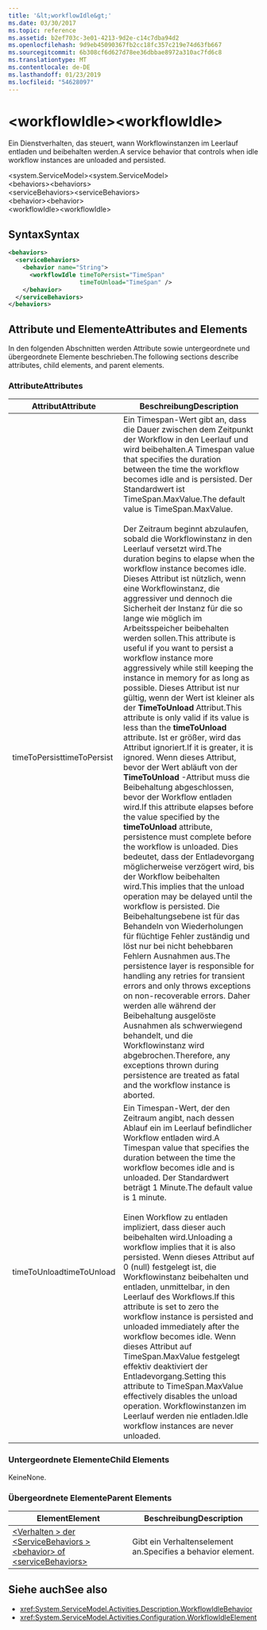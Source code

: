```yaml
---
title: '&lt;workflowIdle&gt;'
ms.date: 03/30/2017
ms.topic: reference
ms.assetid: b2ef703c-3e01-4213-9d2e-c14c7dba94d2
ms.openlocfilehash: 9d9eb45090367fb2cc18fc357c219e74d63fb667
ms.sourcegitcommit: 6b308cf6d627d78ee36dbbae8972a310ac7fd6c8
ms.translationtype: MT
ms.contentlocale: de-DE
ms.lasthandoff: 01/23/2019
ms.locfileid: "54628097"
---
```

# <a name="ltworkflowidlegt"></a><span data-ttu-id="71e87-102">&lt;workflowIdle&gt;</span><span class="sxs-lookup"><span data-stu-id="71e87-102">&lt;workflowIdle&gt;</span></span>
<span data-ttu-id="71e87-103">Ein Dienstverhalten, das steuert, wann Workflowinstanzen im Leerlauf entladen und beibehalten werden.</span><span class="sxs-lookup"><span data-stu-id="71e87-103">A service behavior that controls when idle workflow instances are unloaded and persisted.</span></span>  
  
<span data-ttu-id="71e87-104">\<system.ServiceModel></span><span class="sxs-lookup"><span data-stu-id="71e87-104">\<system.ServiceModel></span></span>  
<span data-ttu-id="71e87-105">\<behaviors></span><span class="sxs-lookup"><span data-stu-id="71e87-105">\<behaviors></span></span>  
<span data-ttu-id="71e87-106">\<serviceBehaviors></span><span class="sxs-lookup"><span data-stu-id="71e87-106">\<serviceBehaviors></span></span>  
<span data-ttu-id="71e87-107">\<behavior></span><span class="sxs-lookup"><span data-stu-id="71e87-107">\<behavior></span></span>  
<span data-ttu-id="71e87-108">\<workflowIdle></span><span class="sxs-lookup"><span data-stu-id="71e87-108">\<workflowIdle></span></span>  
  
## <a name="syntax"></a><span data-ttu-id="71e87-109">Syntax</span><span class="sxs-lookup"><span data-stu-id="71e87-109">Syntax</span></span>  
  
```xml  
<behaviors>
  <serviceBehaviors>
    <behavior name="String">
      <workflowIdle timeToPersist="TimeSpan" 
                    timeToUnload="TimeSpan" />
    </behavior>
  </serviceBehaviors>
</behaviors>  
```  
  
## <a name="attributes-and-elements"></a><span data-ttu-id="71e87-110">Attribute und Elemente</span><span class="sxs-lookup"><span data-stu-id="71e87-110">Attributes and Elements</span></span>  
 <span data-ttu-id="71e87-111">In den folgenden Abschnitten werden Attribute sowie untergeordnete und übergeordnete Elemente beschrieben.</span><span class="sxs-lookup"><span data-stu-id="71e87-111">The following sections describe attributes, child elements, and parent elements.</span></span>  
  
### <a name="attributes"></a><span data-ttu-id="71e87-112">Attribute</span><span class="sxs-lookup"><span data-stu-id="71e87-112">Attributes</span></span>  
  
|<span data-ttu-id="71e87-113">Attribut</span><span class="sxs-lookup"><span data-stu-id="71e87-113">Attribute</span></span>|<span data-ttu-id="71e87-114">Beschreibung</span><span class="sxs-lookup"><span data-stu-id="71e87-114">Description</span></span>|  
|---------------|-----------------|  
|<span data-ttu-id="71e87-115">timeToPersist</span><span class="sxs-lookup"><span data-stu-id="71e87-115">timeToPersist</span></span>|<span data-ttu-id="71e87-116">Ein Timespan-Wert gibt an, dass die Dauer zwischen dem Zeitpunkt der Workflow in den Leerlauf und wird beibehalten.</span><span class="sxs-lookup"><span data-stu-id="71e87-116">A Timespan value that specifies the duration between the time the workflow becomes idle and is persisted.</span></span> <span data-ttu-id="71e87-117">Der Standardwert ist TimeSpan.MaxValue.</span><span class="sxs-lookup"><span data-stu-id="71e87-117">The default value is TimeSpan.MaxValue.</span></span><br /><br /> <span data-ttu-id="71e87-118">Der Zeitraum beginnt abzulaufen, sobald die Workflowinstanz in den Leerlauf versetzt wird.</span><span class="sxs-lookup"><span data-stu-id="71e87-118">The duration begins to elapse when the workflow instance becomes idle.</span></span> <span data-ttu-id="71e87-119">Dieses Attribut ist nützlich, wenn eine Workflowinstanz, die aggressiver und dennoch die Sicherheit der Instanz für die so lange wie möglich im Arbeitsspeicher beibehalten werden sollen.</span><span class="sxs-lookup"><span data-stu-id="71e87-119">This attribute  is useful if you want to persist a workflow instance more aggressively while still keeping the instance in memory for as long as possible.</span></span> <span data-ttu-id="71e87-120">Dieses Attribut ist nur gültig, wenn der Wert ist kleiner als der **TimeToUnload** Attribut.</span><span class="sxs-lookup"><span data-stu-id="71e87-120">This attribute  is only valid if its value is less than the **timeToUnload** attribute.</span></span> <span data-ttu-id="71e87-121">Ist er größer, wird das Attribut ignoriert.</span><span class="sxs-lookup"><span data-stu-id="71e87-121">If it is greater, it is ignored.</span></span> <span data-ttu-id="71e87-122">Wenn dieses Attribut, bevor der Wert abläuft von der **TimeToUnload** -Attribut muss die Beibehaltung abgeschlossen, bevor der Workflow entladen wird.</span><span class="sxs-lookup"><span data-stu-id="71e87-122">If this attribute elapses before the value specified by the **timeToUnload** attribute, persistence must complete before the workflow is unloaded.</span></span> <span data-ttu-id="71e87-123">Dies bedeutet, dass der Entladevorgang möglicherweise verzögert wird, bis der Workflow beibehalten wird.</span><span class="sxs-lookup"><span data-stu-id="71e87-123">This implies that the unload operation may be delayed until the workflow is persisted.</span></span> <span data-ttu-id="71e87-124">Die Beibehaltungsebene ist für das Behandeln von Wiederholungen für flüchtige Fehler zuständig und löst nur bei nicht behebbaren Fehlern Ausnahmen aus.</span><span class="sxs-lookup"><span data-stu-id="71e87-124">The persistence layer is responsible for handling any retries for transient errors and only throws exceptions on non-recoverable errors.</span></span> <span data-ttu-id="71e87-125">Daher werden alle während der Beibehaltung ausgelöste Ausnahmen als schwerwiegend behandelt, und die Workflowinstanz wird abgebrochen.</span><span class="sxs-lookup"><span data-stu-id="71e87-125">Therefore, any exceptions thrown during persistence are treated as fatal and the workflow instance is aborted.</span></span>|  
|<span data-ttu-id="71e87-126">timeToUnload</span><span class="sxs-lookup"><span data-stu-id="71e87-126">timeToUnload</span></span>|<span data-ttu-id="71e87-127">Ein Timespan-Wert, der den Zeitraum angibt, nach dessen Ablauf ein im Leerlauf befindlicher Workflow entladen wird.</span><span class="sxs-lookup"><span data-stu-id="71e87-127">A Timespan value that specifies the duration between the time the workflow becomes idle and is unloaded.</span></span> <span data-ttu-id="71e87-128">Der Standardwert beträgt 1 Minute.</span><span class="sxs-lookup"><span data-stu-id="71e87-128">The default value is 1 minute.</span></span><br /><br /> <span data-ttu-id="71e87-129">Einen Workflow zu entladen impliziert, dass dieser auch beibehalten wird.</span><span class="sxs-lookup"><span data-stu-id="71e87-129">Unloading a workflow implies that it is also persisted.</span></span> <span data-ttu-id="71e87-130">Wenn dieses Attribut auf 0 (null) festgelegt ist, die Workflowinstanz beibehalten und entladen, unmittelbar, in den Leerlauf des Workflows.</span><span class="sxs-lookup"><span data-stu-id="71e87-130">If this attribute is set to zero the workflow instance is persisted and unloaded immediately after the workflow becomes idle.</span></span> <span data-ttu-id="71e87-131">Wenn dieses Attribut auf TimeSpan.MaxValue festgelegt effektiv deaktiviert der Entladevorgang.</span><span class="sxs-lookup"><span data-stu-id="71e87-131">Setting this attribute to TimeSpan.MaxValue effectively disables the unload operation.</span></span> <span data-ttu-id="71e87-132">Workflowinstanzen im Leerlauf werden nie entladen.</span><span class="sxs-lookup"><span data-stu-id="71e87-132">Idle workflow instances are never unloaded.</span></span>|  
  
### <a name="child-elements"></a><span data-ttu-id="71e87-133">Untergeordnete Elemente</span><span class="sxs-lookup"><span data-stu-id="71e87-133">Child Elements</span></span>  
 <span data-ttu-id="71e87-134">Keine</span><span class="sxs-lookup"><span data-stu-id="71e87-134">None.</span></span>  
  
### <a name="parent-elements"></a><span data-ttu-id="71e87-135">Übergeordnete Elemente</span><span class="sxs-lookup"><span data-stu-id="71e87-135">Parent Elements</span></span>  
  
|<span data-ttu-id="71e87-136">Element</span><span class="sxs-lookup"><span data-stu-id="71e87-136">Element</span></span>|<span data-ttu-id="71e87-137">Beschreibung</span><span class="sxs-lookup"><span data-stu-id="71e87-137">Description</span></span>|  
|-------------|-----------------|  
|[<span data-ttu-id="71e87-138">\<Verhalten > der \<ServiceBehaviors ></span><span class="sxs-lookup"><span data-stu-id="71e87-138">\<behavior> of \<serviceBehaviors></span></span>](../../../../../docs/framework/configure-apps/file-schema/windows-workflow-foundation/behavior-of-servicebehaviors-of-workflow.md)|<span data-ttu-id="71e87-139">Gibt ein Verhaltenselement an.</span><span class="sxs-lookup"><span data-stu-id="71e87-139">Specifies a behavior element.</span></span>|  
  
## <a name="see-also"></a><span data-ttu-id="71e87-140">Siehe auch</span><span class="sxs-lookup"><span data-stu-id="71e87-140">See also</span></span>
- <xref:System.ServiceModel.Activities.Description.WorkflowIdleBehavior>
- <xref:System.ServiceModel.Activities.Configuration.WorkflowIdleElement>
